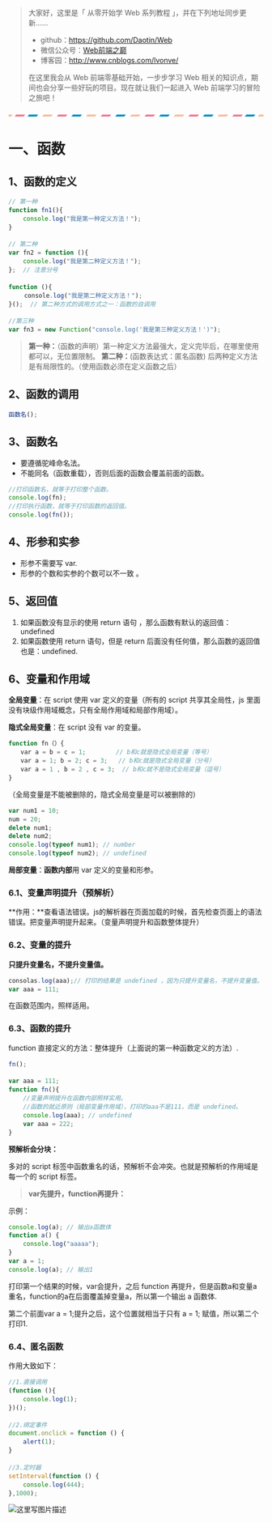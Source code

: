 >大家好，这里是「 从零开始学 Web 系列教程 」，并在下列地址同步更新......
>
> - github：https://github.com/Daotin/Web
> - 微信公众号：[Web前端之巅](https://github.com/Daotin/pic/raw/master/wx.jpg)
> - 博客园：http://www.cnblogs.com/lvonve/
>
> 在这里我会从 Web 前端零基础开始，一步步学习 Web 相关的知识点，期间也会分享一些好玩的项目。现在就让我们一起进入 Web 前端学习的冒险之旅吧！

![](https://github.com/Daotin/pic/raw/master/fgx.png)




# 一、函数

## 1、函数的定义

```javascript
// 第一种
function fn1(){
    console.log("我是第一种定义方法！");
}

// 第二种
var fn2 = function (){
    console.log("我是第二种定义方法！");
};  // 注意分号

function (){
 　　console.log("我是第二种定义方法！");
}();  // 第二种方式的调用方式之一：函数的自调用

//第三种
var fn3 = new Function("console.log('我是第三种定义方法！')");
```

> **第一种：**（函数的声明）第一种定义方法最强大，定义完毕后，在哪里使用都可以，无位置限制。
> **第二种：**(函数表达式：匿名函数) 后两种定义方法是有局限性的。（使用函数必须在定义函数之后）



## 2、函数的调用

```javascript
函数名();
```

## 3、函数名

- 要遵循驼峰命名法。
- 不能同名（函数重载），否则后面的函数会覆盖前面的函数。

```js
//打印函数名，就等于打印整个函数。
console.log(fn);
//打印执行函数，就等于打印函数的返回值。
console.log(fn()); 
```

 

## 4、形参和实参

- 形参不需要写 var. 
- 形参的个数和实参的个数可以不一致 。



## 5、返回值

1. 如果函数没有显示的使用 return 语句 ，那么函数有默认的返回值：undefined
2. 如果函数使用 return 语句，但是 return 后面没有任何值，那么函数的返回值也是：undefined.



## 6、变量和作用域

**全局变量**：在 script 使用 var 定义的变量（所有的 script 共享其全局性，js 里面没有块级作用域概念，只有全局作用域和局部作用域）。

**隐式全局变量**：在 script 没有 var 的变量。

 

```javascript
function fn（）{
　　var a = b = c = 1;　　     // b和c就是隐式全局变量（等号）
　　var a = 1; b = 2; c = 3;   // b和c就是隐式全局变量（分号）
　　var a = 1 , b = 2 , c = 3;  // b和c就不是隐式全局变量（逗号）
}
```

 

（全局变量是不能被删除的，隐式全局变量是可以被删除的）

```javascript
var num1 = 10;
num = 20;
delete num1;
delete num2;
console.log(typeof num1); // number
console.log(typeof num2); // undefined
```

 

**局部变量**：**函数内部**用 var 定义的变量和形参。

 

### 6.1、变量声明提升（预解析）

**作用：**查看语法错误。js的解析器在页面加载的时候，首先检查页面上的语法错误。把变量声明提升起来。（变量声明提升和函数整体提升）

### 6.2、变量的提升

**只提升变量名，不提升变量值。**

```javascript
consolas.log(aaa);// 打印的结果是 undefined ，因为只提升变量名，不提升变量值。
var aaa = 111; 
```

 在函数范围内，照样适用。



### 6.3、函数的提升

function 直接定义的方法：整体提升（上面说的第一种函数定义的方法）.



```javascript
fn();

var aaa = 111;
function fn(){
    //变量声明提升在函数内部照样实用。
    //函数的就近原则（局部变量作用域），打印的aaa不是111，而是 undefined。
    console.log(aaa); // undefined
    var aaa = 222;
}
```



**预解析会分块：**

多对的 script 标签中函数重名的话，预解析不会冲突。也就是预解析的作用域是每一个的 script 标签。

 

> **var先提升，function再提升：**

示例：

```javascript
console.log(a); // 输出a函数体
function a() {
    console.log("aaaaa");
}
var a = 1;
console.log(a); // 输出1
```

打印第一个结果的时候，var会提升，之后 function 再提升，但是函数a和变量a重名，function的a在后面覆盖掉变量a，所以第一个输出 a 函数体.

第二个前面var a = 1;提升之后，这个位置就相当于只有 a = 1; 赋值，所以第二个打印1.

 

### 6.4、匿名函数
作用大致如下：

```javascript
//1.直接调用
(function (){
    console.log(1);
})();

//2.绑定事件
document.onclick = function () {
    alert(1);
}

//3.定时器
setInterval(function () {
    console.log(444);
},1000);
```


![这里写图片描述](https://img-blog.csdn.net/20180607212609597?watermark/2/text/aHR0cHM6Ly9ibG9nLmNzZG4ubmV0L2x2b252ZQ==/font/5a6L5L2T/fontsize/400/fill/I0JBQkFCMA==/dissolve/70)
